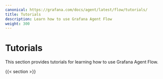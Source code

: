 ```yaml
---
canonical: https://grafana.com/docs/agent/latest/flow/tutorials/
title: Tutorials
description: Learn how to use Grafana Agent Flow
weight: 300
---
```


# Tutorials

This section provides tutorials for learning how to use Grafana Agent Flow.

{{< section >}}
